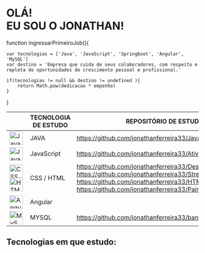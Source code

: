 # OLÁ! <br/>EU SOU O JONATHAN!


function ingressarPrimeiroJob(){

	var tecnologias = ['Java', 'JavaScript', 'Springboot', 'Angular', 'MySQL']
	var destino = 'Empresa que cuida de seus colaboradores, com respeito e repleta de oportunidades de crescimento pessoal e profissional.' 
	
	if(tecnologias != null && destino != undefined ){
		return Math.pow(dedicacao * empenho)
	}
	
	
	
}


|                   |TECNOLOGIA DE ESTUDO           |REPOSITÓRIO DE ESTUDO/PORTFÓLIO       |
|-------------------|-------------------------------|--------------------------------------|
|<img align="left" alt="Java" width="35px" src="https://cdn.jsdelivr.net/npm/simple-icons@3.13.0/icons/java.svg" />            |JAVA            |https://github.com/jonathanferreira33/Java_Udemy_LeonardoMouraLeitao                     |
|<img align="left" alt="JavaScript" width="35px" src="https://cdn.jsdelivr.net/npm/simple-icons@3.13.0/icons/javascript.svg" />      |JavaScript            |https://github.com/jonathanferreira33/AtividadesJS            |
|<img align="left" alt="CSS" width="35px" src="https://cdn.jsdelivr.net/npm/simple-icons@3.13.0/icons/css3.svg" /><img align="left" alt="HTML" width="35px" src="https://cdn.jsdelivr.net/npm/simple-icons@3.13.0/icons/html5.svg" />      |CSS / HTML |https://github.com/jonathanferreira33/Desafios-30-dias-de-CSS https://github.com/jonathanferreira33/Streaming https://github.com/jonathanferreira33/HTML_Web_Developer https://github.com/jonathanferreira33/Painel-de-adm-responsivo| 
|<img align="left" alt="Angular" width="35px" src="https://cdn.jsdelivr.net/npm/simple-icons@3.13.0/icons/angularjs.svg" />         |Angular  ||
|<img align="left" alt="MySQL" width="35px" src="https://cdn.jsdelivr.net/npm/simple-icons@3.13.0/icons/mysql.svg" />|MYSQL|https://github.com/jonathanferreira33/banco-relacional|

## Tecnologias em que estudo:











